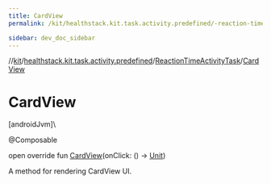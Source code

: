 ```yaml
---
title: CardView
permalink: /kit/healthstack.kit.task.activity.predefined/-reaction-time-activity-task/-card-view.html

sidebar: dev_doc_sidebar
---
```

//[kit](../../../kit.html)/[healthstack.kit.task.activity.predefined](../index.html)/[ReactionTimeActivityTask](index.html)/[CardView](-card-view.html)



# CardView



[androidJvm]\




@Composable



open override fun [CardView](-card-view.html)(onClick: () -&gt; [Unit](https://kotlinlang.org/api/latest/jvm/stdlib/kotlin/-unit/index.html))



A method for rendering CardView UI.




